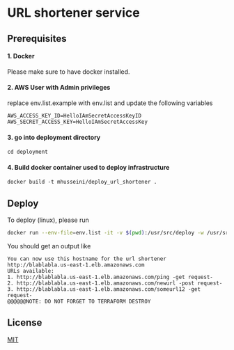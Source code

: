 # URL shortener service

## Prerequisites

#### 1. Docker

Please make sure to have docker installed.

#### 2. AWS User with Admin privileges

replace env.list.example with env.list and update the following variables

```
AWS_ACCESS_KEY_ID=HelloIAmSecretAccessKeyID
AWS_SECRET_ACCESS_KEY=HelloIAmSecretAccessKey
```

#### 3. go into deployment directory

```shell
cd deployment
```

#### 4. Build docker container used to deploy infrastructure

```shell
docker build -t mhusseini/deploy_url_shortener .
```

## Deploy

To deploy (linux), please run

```bash
docker run --env-file=env.list -it -v $(pwd):/usr/src/deploy -w /usr/src/deploy mhusseini/deploy_url_shortener
```

You should get an output like

```console
You can now use this hostname for the url shortener
http://blablabla.us-east-1.elb.amazonaws.com
URLs available:
1. http://blablabla.us-east-1.elb.amazonaws.com/ping -get request-
2. http://blablabla.us-east-1.elb.amazonaws.com/newurl -post request-
3. http://blablabla.us-east-1.elb.amazonaws.com/someurl12 -get request-
@@@@@@NOTE: DO NOT FORGET TO TERRAFORM DESTROY
```

## License

[MIT](https://choosealicense.com/licenses/mit/)
